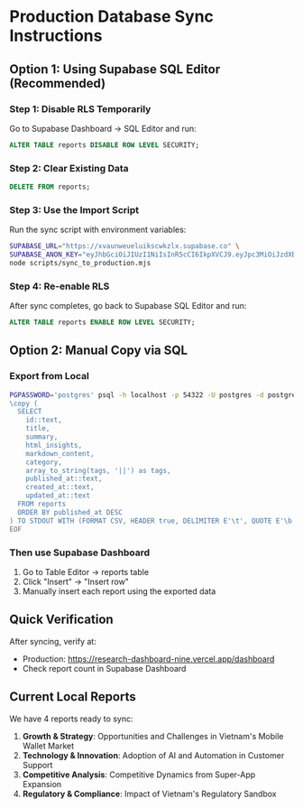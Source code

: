 # Production Database Sync Instructions

## Option 1: Using Supabase SQL Editor (Recommended)

### Step 1: Disable RLS Temporarily
Go to Supabase Dashboard → SQL Editor and run:

```sql
ALTER TABLE reports DISABLE ROW LEVEL SECURITY;
```

### Step 2: Clear Existing Data
```sql
DELETE FROM reports;
```

### Step 3: Use the Import Script
Run the sync script with environment variables:

```bash
SUPABASE_URL="https://xvaunweueluikscwkzlx.supabase.co" \
SUPABASE_ANON_KEY="eyJhbGciOiJIUzI1NiIsInR5cCI6IkpXVCJ9.eyJpc3MiOiJzdXBhYmFzZSIsInJlZiI6Inh2YXVud2V1ZWx1aWtzY3dremx4Iiwicm9sZSI6ImFub24iLCJpYXQiOjE3NTkzMDU3NDQsImV4cCI6MjA3NDg4MTc0NH0.dkGJJKvZ4RqNT7ZLr56Vn3MRMcNq9demj7FJJ-pfKaI" \
node scripts/sync_to_production.mjs
```

### Step 4: Re-enable RLS
After sync completes, go back to Supabase SQL Editor and run:

```sql
ALTER TABLE reports ENABLE ROW LEVEL SECURITY;
```

## Option 2: Manual Copy via SQL

### Export from Local
```bash
PGPASSWORD='postgres' psql -h localhost -p 54322 -U postgres -d postgres << 'EOF' > /tmp/reports_export.sql
\copy (
  SELECT
    id::text,
    title,
    summary,
    html_insights,
    markdown_content,
    category,
    array_to_string(tags, '||') as tags,
    published_at::text,
    created_at::text,
    updated_at::text
  FROM reports
  ORDER BY published_at DESC
) TO STDOUT WITH (FORMAT CSV, HEADER true, DELIMITER E'\t', QUOTE E'\b', ESCAPE E'\b');
EOF
```

### Then use Supabase Dashboard
1. Go to Table Editor → reports table
2. Click "Insert" → "Insert row"
3. Manually insert each report using the exported data

## Quick Verification

After syncing, verify at:
- Production: https://research-dashboard-nine.vercel.app/dashboard
- Check report count in Supabase Dashboard

## Current Local Reports

We have 4 reports ready to sync:
1. **Growth & Strategy**: Opportunities and Challenges in Vietnam's Mobile Wallet Market
2. **Technology & Innovation**: Adoption of AI and Automation in Customer Support
3. **Competitive Analysis**: Competitive Dynamics from Super-App Expansion
4. **Regulatory & Compliance**: Impact of Vietnam's Regulatory Sandbox
